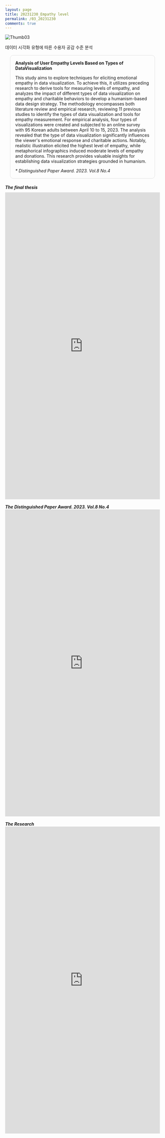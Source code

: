 ```yaml
---
layout: page
title: 20231230_Empathy level
permalink: /03_20231230
comments: true
---
```


<div class="row justify-content-between" style="">
    <div class="col-md-12">
        <div style="margin-bottom:1rem;">
            <img src="{{site.baseurl}}/assets/images/Thumb/03Thumb_2.png" alt="Thumb03" />
            <p style="margin-bottom:1rem;">데이터 시각화 유형에 따른 수용자 공감 수준 분석</p>
            <div style="border:1px solid #ddd; padding:1rem;margin:1rem;border-radius:10px;">
                <b>Analysis of User Empathy Levels Based on Types of DataVisualization</b>
                <p>This study aims to explore techniques for eliciting emotional empathy in data visualization. To achieve this, it utilizes preceding research to derive tools for measuring levels of empathy, and analyzes the impact of different types of data visualization on empathy and charitable behaviors to develop a humanism-based data design strategy. The methodology encompasses both literature review and empirical research, reviewing 11 previous studies to identify the types of data visualization and tools for empathy measurement. For empirical analysis, four types of visualizations were created and subjected to an online survey with 95 Korean adults between April 10 to 15, 2023. The analysis revealed that the type of data visualization significantly influences the viewer's emotional response and charitable actions. Notably, realistic illustration elicited the highest level of empathy, while metaphorical infographics induced moderate levels of empathy and donations. This research provides valuable insights for establishing data visualization strategies grounded in humanism.</p>
                <p style="margin-bottom:0;"><i> * Distinguished Paper Award. 2023. Vol.8 No.4</i></p>
            </div>
        </div>
        <div>
            <h5 style="margin-bottom:0.5rem;">The final thesis</h5><!--최종논문--->
            <iframe src="https://docs.google.com/gview?url=https://infovizlab.github.io{{site.baseurl}}/pdf_file/Empathy level.pdf&embedded=true" title="example" width="100%" height="1000" frameborder="0"></iframe>
            <h5 style="margin-bottom:0;margin-top:1rem;">The Distinguished Paper Award. 2023. Vol.8 No.4</h5><!--우수상--->
            <iframe src="https://docs.google.com/gview?url=https://infovizlab.github.io{{site.baseurl}}/pdf_file/Design Research 2023(Vol.8 No.４).pdf&embedded=true" title="example" width="100%" height="1000" frameborder="0"></iframe>
            <h5 style="margin-bottom:0;margin-top:1rem;">The Research</h5><!--설문--->
            <iframe src="https://docs.google.com/gview?url=https://infovizlab.github.io{{site.baseurl}}/pdf_file/Empathy level_Research.pdf&embedded=true" title="example" width="100%" height="1000" frameborder="0"></iframe>
        </div>
    </div>
</div>
